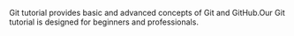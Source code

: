 Git tutorial provides basic and advanced concepts of Git and GitHub.Our Git tutorial is designed for beginners and professionals.